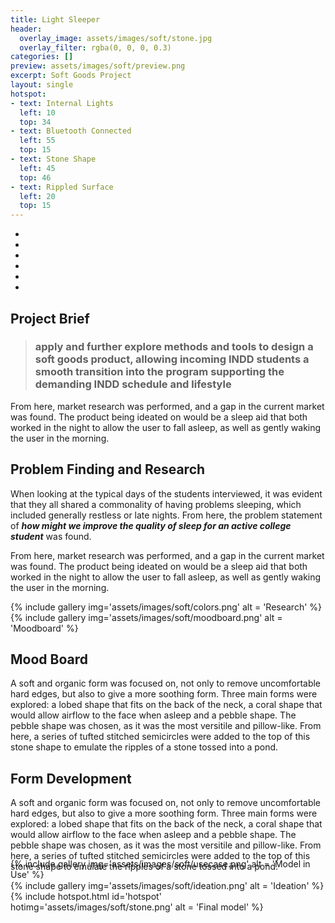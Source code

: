 ```yaml
---
title: Light Sleeper
header:
  overlay_image: assets/images/soft/stone.jpg
  overlay_filter: rgba(0, 0, 0, 0.3)
categories: []
preview: assets/images/soft/preview.png
excerpt: Soft Goods Project
layout: single
hotspot:
- text: Internal Lights
  left: 10
  top: 34
- text: Bluetooth Connected
  left: 55
  top: 15
- text: Stone Shape
  left: 45
  top: 46
- text: Rippled Surface
  left: 20
  top: 15
---
```



<div class="fixed-side-navbar">
      <ul class="sidenav">
          <li><a class="active" href="#brief"></a>
        </li>
          <li><a href="#research"></a>
        </li>
          <li><a href="#moodboard"></a>
        </li>
          <li><a href="#ideation"></a>
        </li>
          <li><a href="#finalimg"></a>
        </li>
          <li><a href="#usecase"></a>
        </li>
      </ul>
</div>


<div id="brief" class="container-fluid coloralternate">
<div class="container row margin-topbottom-null" markdown="block">
<div class="col-md-12" markdown="block">

## Project Brief

>### apply and further explore methods and tools to design a soft goods product, allowing incoming INDD students a smooth transition into the program supporting the demanding INDD schedule and lifestyle

From here, market research was performed, and a gap in the current market was found. The product being ideated on would be a sleep aid that both worked in the night to allow the user to fall asleep, as well as gently waking the user in the morning.

</div>
</div>
</div>

<div id="research" class="container-fluid coloralternate">
<div class="container row margin-topbottom-null" markdown="block">
<div class="col-md-12" markdown="block">

## Problem Finding and Research
When looking at the typical days of the students interviewed, it was evident that they all shared a commonality of having problems sleeping, which included generally restless or late nights. From here, the problem statement of _**how might we improve the quality of sleep for an active college student**_ was found.

From here, market research was performed, and a gap in the current market was found. The product being ideated on would be a sleep aid that both worked in the night to allow the user to fall asleep, as well as gently waking the user in the morning.
<div class="col-md-8" markdown="block">
{% include gallery img='assets/images/soft/colors.png'  alt = 'Research' %}
</div>
</div>
</div>
</div>

<div id="moodboard" class="container-fluid coloralternate">
<div class="container row margin-topbottom-null" markdown="block">
<div class="col-md-8" markdown="block">
{% include gallery img='assets/images/soft/moodboard.png' alt = 'Moodboard' %}
</div>
<div class="col-md-4" markdown="block">
 
## Mood Board
A soft and organic form was focused on, not only to remove uncomfortable hard edges, but also to give a more soothing form. Three main forms were explored: a lobed shape that fits on the back of the neck, a coral shape that would allow airflow to the face when asleep and a pebble shape. The pebble shape was chosen, as it was the most versitile and pillow-like. From here, a series of tufted stitched semicircles were added to the top of this stone shape to emulate the ripples of a stone tossed into a pond.
</div>
</div>
</div>
<div id ="ideation" class="container-fluid coloralternate">
<div class="container row margin-topbottom-null" markdown="block">
<div class="col-md-4" markdown="block">
 
## Form Development
A soft and organic form was focused on, not only to remove uncomfortable hard edges, but also to give a more soothing form. Three main forms were explored: a lobed shape that fits on the back of the neck, a coral shape that would allow airflow to the face when asleep and a pebble shape. The pebble shape was chosen, as it was the most versitile and pillow-like. From here, a series of tufted stitched semicircles were added to the top of this stone shape to emulate the ripples of a stone tossed into a pond.
</div>
<div class="col-md-8" markdown="block">
{% include gallery img='assets/images/soft/ideation.png' alt = 'Ideation' %}
</div>

</div>
</div>

<div id="finalimg" class="container-fluid coloralternate">
<div class="container row margin-topbottom-null" markdown="block">
<div class="col-md-12" markdown="block" style="margin-bottom:-100px;">
{% include hotspot.html  id='hotspot' hotimg='assets/images/soft/stone.png' alt = 'Final model' %}
</div>
</div>
</div>
<div id="usecase" class="container-fluid coloralternate">
<div class="container row margin-topbottom-null" markdown="block">
<div class="col-md-12" markdown="block">

{% include gallery img='assets/images/soft/usecase.png' alt = 'Model in Use' %}

</div>
</div>
</div>

